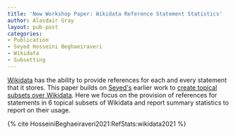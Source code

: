 ```yaml
---
title: 'New Workshop Paper: Wikidata Reference Statement Statistics'
author: Alasdair Gray
layout: pub-post
categories:
- Publication
- Seyed Hosseini Beghaeiraveri
- Wikidata
- Subsetting
---
```


[Wikidata](https://wikidata.org/) has the ability to provide references for each and every statement that it stores. This paper builds on [Seyed's](https://seyedahbr.github.io/) earlier work to [create topical subsets over Wikidata](/posts/2021-06-08-topical-subsets). Here we focus on the provision of references for statements in 6 topical subsets of Wikidata and report summary statistics to report on their usage.

{% cite HosseiniBeghaeiraveri2021:RefStats:wikidata2021 %}